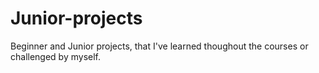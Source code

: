 # Junior-projects
Beginner and Junior projects, that I've learned thoughout the courses or challenged by myself.
